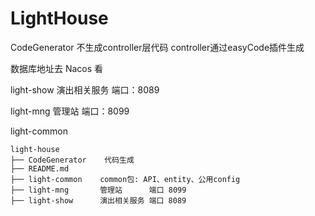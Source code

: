 # LightHouse

CodeGenerator 不生成controller层代码 
controller通过easyCode插件生成

数据库地址去  Nacos   看


light-show 演出相关服务 端口：8089


light-mng 管理站       端口：8099


light-common

```
light-house
├── CodeGenerator    代码生成
├── README.md        
├── light-common    common包: API、entity、公用config
├── light-mng       管理站      端口 8099
├── light-show      演出相关服务 端口 8089

```